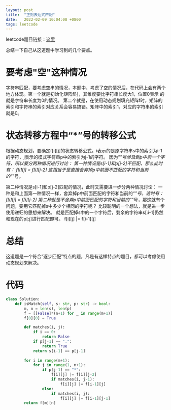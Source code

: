```yaml
---
layout: post
title:  "正则表达式匹配"
date:   2022-02-09 10:04:08 +0800
tags: leetcode
---
```


leetcode题目链接：[这里](https://leetcode-cn.com/problems/regular-expression-matching/)

总结一下自己从这道题中学习到的几个要点。

# 要考虑"空"这种情况
字符串匹配，要考虑空串的情况，本题中，考虑了空的情况后，在代码上会有两个地方体现。第一个就是初始化矩阵f时，其维度要比字符串长度大1，位置0表示
的就是字符串长度为0的情况。
第二个就是，在使用动态规划填充矩阵f时，矩阵的索引和字符串的索引对应关系会容易搞错。矩阵中的索引1，对应的字符串的索引就是0。

# 状态转移方程中“*”号的转移公式
根据动态规划，要确定f[i][j]的状态转移公式。i表示的是原字符串s中的索引为i-1的字符，j表示的模式字符串p中的索引为j-1的字符。
因为“*”号涉及到p中前一个字符，所以要分两种情况进行讨论：
第一种情况是s[i-1]和p[j-2]不匹配，那么此时有：
f[i][j] = f[i][j-2]
这相当于是直接舍弃掉p中前面不匹配的字符和当前的“*”号。

第二种情况是s[i-1]和p[j-2]匹配的情况，此时又需要进一步分两种情况讨论：
一种是和上面第一种情况一样，舍弃掉p中前面匹配的字符和当前的“*”号。这时有：
f[i][j] = f[i][j-2]
第二种就是不舍弃p中前面匹配的字符和当前的“*”号，那这就有个问题，要用它匹配掉s中多少个相同的字符呢？
比较聪明的一个想法，就是进一步使用递归的思想来解决。
就是匹配掉s中的一个字符后，剩余的字符串s[:i-1]仍然和现在的p[:j]进行匹配即可。
f[i][j] |= f[i-1][j]

# 总结
这道题是一个符合“逐步匹配”特点的题，凡是有这样特点的题目，都可以考虑使用动态规划来解决。



# 代码
```python
class Solution:
    def isMatch(self, s: str, p: str) -> bool:
        m, n = len(s), len(p)
        f = [[False]*(n+1) for _ in range(m+1)]
        f[0][0] = True

        def matches(i, j):
            if i == 0:
                return False
            if p[j-1] == ".":
                return True
            return s[i-1] == p[j-1]
        
        for i in range(m+1):
            for j in range(1, n+1):
                if p[j-1] == "*":
                    f[i][j] |= f[i][j-2]
                    if matches(i, j-1):
                        f[i][j] |= f[i-1][j]
                else:
                    if matches(i, j):
                        f[i][j] |= f[i-1][j-1]
        return f[m][n]
```
